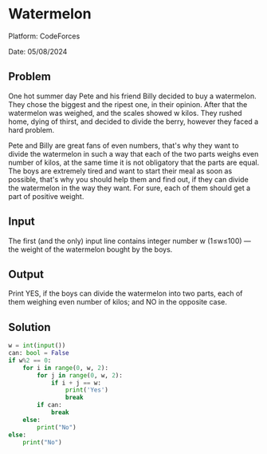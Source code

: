 # Watermelon

Platform: CodeForces

Date: 05/08/2024

## Problem
One hot summer day Pete and his friend Billy decided to buy a watermelon. They chose the biggest and the ripest one, in their opinion. After that the watermelon was weighed, and the scales showed w kilos. They rushed home, dying of thirst, and decided to divide the berry, however they faced a hard problem.

Pete and Billy are great fans of even numbers, that's why they want to divide the watermelon in such a way that each of the two parts weighs even number of kilos, at the same time it is not obligatory that the parts are equal. The boys are extremely tired and want to start their meal as soon as possible, that's why you should help them and find out, if they can divide the watermelon in the way they want. For sure, each of them should get a part of positive weight.

## Input
The first (and the only) input line contains integer number w (1≤w≤100) — the weight of the watermelon bought by the boys.

## Output
Print YES, if the boys can divide the watermelon into two parts, each of them weighing even number of kilos; and NO in the opposite case.

## Solution
```python
w = int(input())
can: bool = False
if w%2 == 0:
    for i in range(0, w, 2):
        for j in range(0, w, 2):
            if i + j == w:
                print('Yes')
                break
        if can:
            break
    else:
        print("No")
else:
    print("No")
```